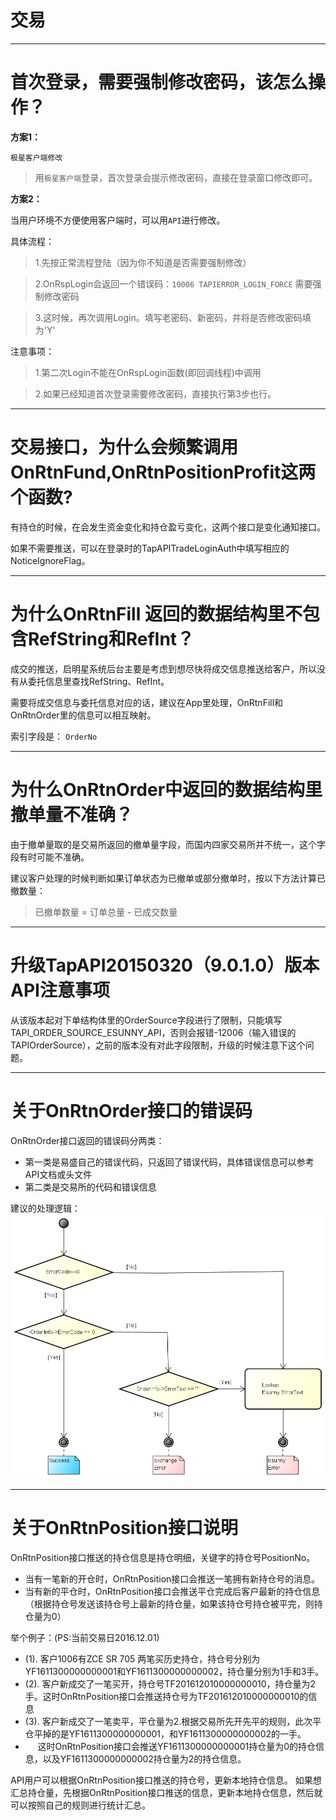 # 交易

---
# 首次登录，需要强制修改密码，该怎么操作？

**方案1：**

`极星客户端修改`

> 用`极星客户端`登录，首次登录会提示修改密码，直接在登录窗口修改即可。

**方案2：**

当用户环境不方便使用客户端时，可以用`API`进行修改。

具体流程：

> 1.先按正常流程登陆（因为你不知道是否需要强制修改）

> 2.OnRspLogin会返回一个错误码：`10006 TAPIERROR_LOGIN_FORCE` 需要强制修改密码  

> 3.这时候，再次调用Login。填写老密码、新密码，并将是否修改密码填为'Y'

注意事项：

> 1.第二次Login不能在OnRspLogin函数(即回调线程)中调用

> 2.如果已经知道首次登录需要修改密码，直接执行第3步也行。


---

# 交易接口，为什么会频繁调用OnRtnFund,OnRtnPositionProfit这两个函数?

有持仓的时候，在会发生资金变化和持仓盈亏变化，这两个接口是变化通知接口。

如果不需要推送，可以在登录时的TapAPITradeLoginAuth中填写相应的NoticeIgnoreFlag。


---

# 为什么OnRtnFill 返回的数据结构里不包含RefString和RefInt？

成交的推送，启明星系统后台主要是考虑到想尽快将成交信息推送给客户，所以没有从委托信息里查找RefString、RefInt。

需要将成交信息与委托信息对应的话，建议在App里处理，OnRtnFill和OnRtnOrder里的信息可以相互映射。

索引字段是： `OrderNo`

---

# 为什么OnRtnOrder中返回的数据结构里撤单量不准确？

由于撤单量取的是交易所返回的撤单量字段，而国内四家交易所并不统一，这个字段有时可能不准确。

建议客户处理的时候判断如果订单状态为已撤单或部分撤单时，按以下方法计算已撤数量：

>  已撤单数量 = 订单总量 - 已成交数量

---
# 升级TapAPI20150320（9.0.1.0）版本API注意事项

从该版本起对下单结构体里的OrderSource字段进行了限制，只能填写TAPI_ORDER_SOURCE_ESUNNY_API，否则会报错-12006（输入错误的TAPIOrderSource），之前的版本没有对此字段限制，升级的时候注意下这个问题。

---

# 关于OnRtnOrder接口的错误码

OnRtnOrder接口返回的错误码分两类：

- 第一类是易盛自己的错误代码，只返回了错误代码，具体错误信息可以参考API文档或头文件
- 第二类是交易所的代码和错误信息

建议的处理逻辑：
![错误码处理](../images/v9_error_code_seq.png)


---

# 关于OnRtnPosition接口说明

OnRtnPosition接口推送的持仓信息是持仓明细，关键字的持仓号PositionNo。

- 当有一笔新的开仓时，OnRtnPosition接口会推送一笔拥有新持仓号的消息。
- 当有新的平仓时，OnRtnPosition接口会推送平仓完成后客户最新的持仓信息（根据持仓号发送该持仓号上最新的持仓量，如果该持仓号持仓被平完，则持仓量为0）

举个例子：(PS:当前交易日2016.12.01)

- (1). 客户1006有ZCE SR 705 两笔买历史持仓，持仓号分别为YF1611300000000001和YF1611300000000002，持仓量分别为1手和3手。
- (2). 客户新成交了一笔买开，持仓号TF201612010000000010，持仓量为2手。这时OnRtnPosition接口会推送持仓号为TF201612010000000010的信息
- (3). 客户新成交了一笔卖平，平仓量为2.根据交易所先开先平的规则，此次平仓平掉的是YF1611300000000001，和YF1611300000000002的一手。
-      这时OnRtnPosition接口会推送YF1611300000000001持仓量为0的持仓信息，以及YF1611300000000002持仓量为2的持仓信息。
      
      
API用户可以根据OnRtnPosition接口推送的持仓号，更新本地持仓信息。
如果想汇总持仓量，先根据OnRtnPosition接口推送的信息，更新本地持仓信息，然后就可以按照自己的规则进行统计汇总。

